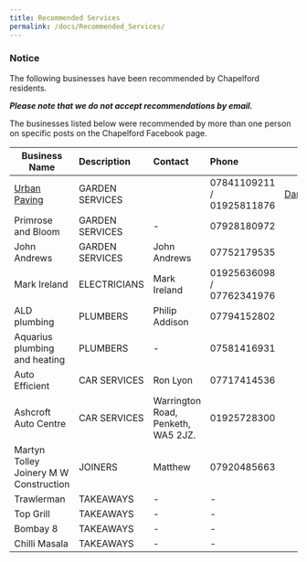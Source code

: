```yaml
---
title: Recommended Services
permalink: /docs/Recommended_Services/
---
```

<div class="panel panel-info">
    <div class="panel-heading">
        <h3 class="panel-title"><i class="fa fa-info-circle"></i> Notice</h3>
    </div>
    <div class="panel-body">
<p>The following businesses have been recommended by Chapelford residents.</p>
<p><strong><em>Please note that we do not accept recommendations by email.</em></strong></p>
<p>The businesses listed below were recommended by more than one person on specific posts on the Chapelford Facebook page.</p>
    </div>
</div>

| Business Name | Description        | Contact   | Phone  | Email           | Social Link     |
| ------------- |:------------------| :--------------- | :----- | :--------------:| :-----------: |
|[Urban Paving](www.urbanpaving.co.uk) | GARDEN SERVICES | |07841109211 / 01925811876|Dannysmith007@hotmail.com |-|
|Primrose and Bloom|GARDEN SERVICES |-|07928180972|-|-|
|John Andrews|GARDEN SERVICES|John Andrews|07752179535|-|-|
|Mark Ireland|ELECTRICIANS|Mark Ireland|01925636098 / 07762341976|-|-|
|ALD plumbing|PLUMBERS|Philip Addison|07794152802|-|-|
|Aquarius plumbing and heating|PLUMBERS|-|07581416931|-|-|
|Auto Efficient|CAR SERVICES|Ron Lyon|07717414536|-|-|
|Ashcroft Auto Centre|CAR SERVICES|Warrington Road, Penketh, WA5 2JZ.|01925728300|-|-|
|Martyn Tolley Joinery M W Construction|JOINERS|Matthew|07920485663|-|-|
|Trawlerman|TAKEAWAYS|-|-|-|-|
|Top Grill|TAKEAWAYS|-|-|-|-|
|Bombay 8|TAKEAWAYS|-|-|-|-|
|Chilli Masala|TAKEAWAYS|-|-|-|-|
